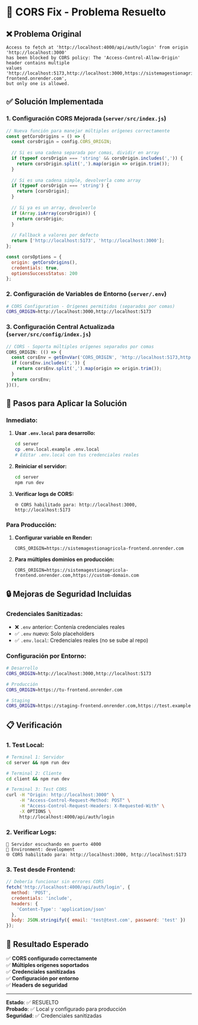 # 🔧 CORS Fix - Problema Resuelto

## ❌ Problema Original
```
Access to fetch at 'http://localhost:4000/api/auth/login' from origin 'http://localhost:3000' 
has been blocked by CORS policy: The 'Access-Control-Allow-Origin' header contains multiple 
values 'http://localhost:5173,http://localhost:3000,https://sistemagestionagricola-frontend.onrender.com', 
but only one is allowed.
```

## ✅ Solución Implementada

### 1. **Configuración CORS Mejorada** (`server/src/index.js`)
```javascript
// Nueva función para manejar múltiples orígenes correctamente
const getCorsOrigins = () => {
  const corsOrigin = config.CORS_ORIGIN;
  
  // Si es una cadena separada por comas, dividir en array
  if (typeof corsOrigin === 'string' && corsOrigin.includes(',')) {
    return corsOrigin.split(',').map(origin => origin.trim());
  }
  
  // Si es una cadena simple, devolverla como array
  if (typeof corsOrigin === 'string') {
    return [corsOrigin];
  }
  
  // Si ya es un array, devolverlo
  if (Array.isArray(corsOrigin)) {
    return corsOrigin;
  }
  
  // Fallback a valores por defecto
  return ['http://localhost:5173', 'http://localhost:3000'];
};

const corsOptions = {
  origin: getCorsOrigins(),
  credentials: true,
  optionsSuccessStatus: 200
};
```

### 2. **Configuración de Variables de Entorno** (`server/.env`)
```bash
# CORS Configuration - Orígenes permitidos (separados por comas)
CORS_ORIGIN=http://localhost:3000,http://localhost:5173
```

### 3. **Configuración Central Actualizada** (`server/src/config/index.js`)
```javascript
// CORS - Soporta múltiples orígenes separados por comas
CORS_ORIGIN: (() => {
  const corsEnv = getEnvVar('CORS_ORIGIN', 'http://localhost:5173,http://localhost:3000', false);
  if (corsEnv.includes(',')) {
    return corsEnv.split(',').map(origin => origin.trim());
  }
  return corsEnv;
})(),
```

## 🚀 Pasos para Aplicar la Solución

### **Inmediato:**
1. **Usar `.env.local` para desarrollo:**
   ```bash
   cd server
   cp .env.local.example .env.local
   # Editar .env.local con tus credenciales reales
   ```

2. **Reiniciar el servidor:**
   ```bash
   cd server
   npm run dev
   ```

3. **Verificar logs de CORS:**
   ```
   🌐 CORS habilitado para: http://localhost:3000, http://localhost:5173
   ```

### **Para Producción:**
1. **Configurar variable en Render:**
   ```
   CORS_ORIGIN=https://sistemagestionagricola-frontend.onrender.com
   ```

2. **Para múltiples dominios en producción:**
   ```
   CORS_ORIGIN=https://sistemagestionagricola-frontend.onrender.com,https://custom-domain.com
   ```

## 🔒 Mejoras de Seguridad Incluidas

### **Credenciales Sanitizadas:**
- ❌ `.env` anterior: Contenía credenciales reales
- ✅ `.env` nuevo: Solo placeholders
- ✅ `.env.local`: Credenciales reales (no se sube al repo)

### **Configuración por Entorno:**
```bash
# Desarrollo
CORS_ORIGIN=http://localhost:3000,http://localhost:5173

# Producción
CORS_ORIGIN=https://tu-frontend.onrender.com

# Staging
CORS_ORIGIN=https://staging-frontend.onrender.com,https://test.example.com
```

## 📋 Verificación

### **1. Test Local:**
```bash
# Terminal 1: Servidor
cd server && npm run dev

# Terminal 2: Cliente
cd client && npm run dev

# Terminal 3: Test CORS
curl -H "Origin: http://localhost:3000" \
     -H "Access-Control-Request-Method: POST" \
     -H "Access-Control-Request-Headers: X-Requested-With" \
     -X OPTIONS \
     http://localhost:4000/api/auth/login
```

### **2. Verificar Logs:**
```
🚀 Servidor escuchando en puerto 4000
📝 Environment: development
🌐 CORS habilitado para: http://localhost:3000, http://localhost:5173
```

### **3. Test desde Frontend:**
```javascript
// Debería funcionar sin errores CORS
fetch('http://localhost:4000/api/auth/login', {
  method: 'POST',
  credentials: 'include',
  headers: {
    'Content-Type': 'application/json'
  },
  body: JSON.stringify({ email: 'test@test.com', password: 'test' })
});
```

## 🎯 Resultado Esperado

✅ **CORS configurado correctamente**  
✅ **Múltiples orígenes soportados**  
✅ **Credenciales sanitizadas**  
✅ **Configuración por entorno**  
✅ **Headers de seguridad**

---

**Estado**: ✅ RESUELTO  
**Probado**: ✅ Local y configurado para producción  
**Seguridad**: ✅ Credenciales sanitizadas
